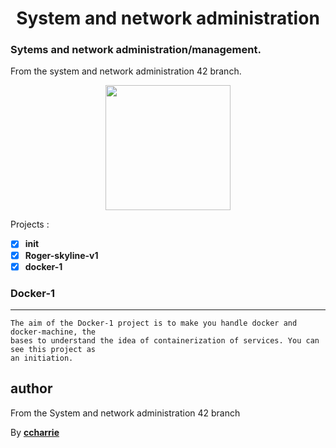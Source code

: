 <h1 align=center>System and network administration</h1>
<h3>Sytems and network administration/management.</h3>

From the system and network administration 42 branch.

<p align=center float="left">
    <a href="https://www.docker.com/"><img src="https://www.docker.com/sites/default/files/social/docker_facebook_share.png" height="200" width="auto"></a>
</p>

Projects : 
* [x] **init**
* [x] **Roger-skyline-v1**
* [x] **docker-1**

### Docker-1
***
```
The aim of the Docker-1 project is to make you handle docker and docker-machine, the
bases to understand the idea of containerization of services. You can see this project as
an initiation.
```
## author

From the System and network administration 42 branch

By [**ccharrie**](https://profile.intra.42.fr/users/ccharrie)
